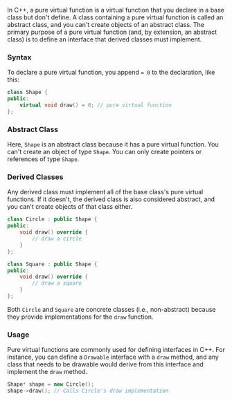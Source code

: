 In C++, a pure virtual function is a virtual function that you declare in a base class but don't define. A class containing a pure virtual function is called an abstract class, and you can't create objects of an abstract class. The primary purpose of a pure virtual function (and, by extension, an abstract class) is to define an interface that derived classes must implement.
### Syntax

To declare a pure virtual function, you append `= 0` to the declaration, like this:

```c++
class Shape {
public:
    virtual void draw() = 0; // pure virtual function
};
```
### Abstract Class

Here, `Shape` is an abstract class because it has a pure virtual function. You can't create an object of type `Shape`. You can only create pointers or references of type `Shape`.
### Derived Classes

Any derived class must implement all of the base class's pure virtual functions. If it doesn't, the derived class is also considered abstract, and you can't create objects of that class either.

```c++
class Circle : public Shape {
public:
    void draw() override {
        // draw a circle
    }
};

class Square : public Shape {
public:
    void draw() override {
        // draw a square
    }
};
```

Both `Circle` and `Square` are concrete classes (i.e., non-abstract) because they provide implementations for the `draw` function.
### Usage

Pure virtual functions are commonly used for defining interfaces in C++. For instance, you can define a `Drawable` interface with a `draw` method, and any class that needs to be drawable would derive from this interface and implement the `draw` method.

```c++
Shape* shape = new Circle();
shape->draw(); // Calls Circle's draw implementation
```